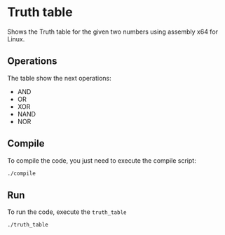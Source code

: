 # Truth table
Shows the Truth table for the given two numbers using assembly x64 for Linux.

## Operations
The table show the next operations:
- AND
- OR
- XOR
- NAND
- NOR

## Compile
To compile the code, you just need to execute the compile script:
```bash
./compile
```

## Run
To run the code, execute the `truth_table`
```bash
./truth_table
```
